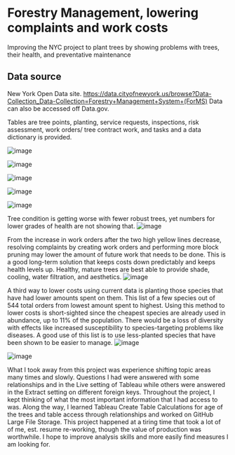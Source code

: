 # Forestry Management, lowering complaints and work costs
Improving the NYC project to plant trees by showing problems with trees, their health, and preventative maintenance

## Data source
New York Open Data site. 
https://data.cityofnewyork.us/browse?Data-Collection_Data-Collection=Forestry+Management+System+(ForMS)
Data can also be accessed off Data.gov.

Tables are tree points, planting, service requests, inspections, risk assessment, work orders/ tree contract work, and tasks and a data dictionary is provided.

![image](https://user-images.githubusercontent.com/66132013/205445134-a6c904a5-0fed-4f84-bd9c-d5cb10ead185.png)


![image](https://user-images.githubusercontent.com/66132013/205445121-7d9c2436-0e69-4a87-ae78-2d16640903ca.png)


![image](https://user-images.githubusercontent.com/66132013/205445100-4f03eff1-0d0a-4c25-92bd-7d18eb436784.png)


![image](https://user-images.githubusercontent.com/66132013/205445086-eb0df726-4826-4427-9fd8-88ceda580576.png)


![image](https://user-images.githubusercontent.com/66132013/205445070-1a5c9220-1a64-4ff3-9186-d455b078150e.png)


Tree condition is getting worse with fewer robust trees, yet numbers for lower grades of health are not showing that.
![image](https://user-images.githubusercontent.com/66132013/205445059-eb6894aa-98e0-4235-b066-d562eb096f73.png)


From the increase in work orders after the two high yellow lines decrease, resolving complaints by creating work orders and performing more block pruning may lower the amount of future work that needs to be done. This is a good long-term solution that keeps costs down predictably and keeps health levels up. Healthy, mature trees are best able to provide shade, cooling, water filtration, and aesthetics.
![image](https://user-images.githubusercontent.com/66132013/205445044-b842d79c-1284-4b92-92bb-b85170829e61.png)


A third way to lower costs using current data is planting those species that have had lower amounts spent on them. This list of a few species out of 544 total orders from lowest amount spent to highest. Using this method to lower costs is short-sighted since the cheapest species are already used in abundance, up to 11% of the population. There would be a loss of diversity with effects like increased susceptibility to species-targeting problems like diseases. A good use of this list is to use less-planted species that have been shown to be easier to manage.
![image](https://user-images.githubusercontent.com/66132013/205445641-2ecf048c-4402-4212-aa6e-3bbfa489b8a4.png)


![image](https://user-images.githubusercontent.com/66132013/205445013-bd2e023a-1571-48b3-ac23-2b308bb93301.png)


What I took away from this project was experience shifting topic areas many times and slowly. Questions I had were answered with some relationships and in the Live setting of Tableau while others were answered in the Extract setting on different foreign keys. Throughout the project, I kept thinking of what the most important information that I had access to was. Along the way, I learned Tableau Create Table Calculations for age of the trees and table access through relationships and worked on GitHub Large File Storage. This project happened at a tiring time that took a lot of of me, est. resume re-working, though the value of production was worthwhile. I hope to improve analysis skills and more easily find measures I am looking for.
